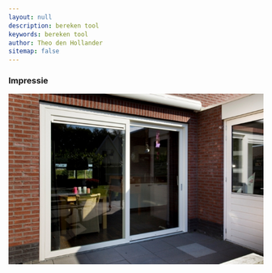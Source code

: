 ```yaml
---
layout: null
description: bereken tool
keywords: bereken tool
author: Theo den Hollander
sitemap: false
---
```

<h3>Impressie</h3>
<img src='/img/schuifpui.jpg'>




